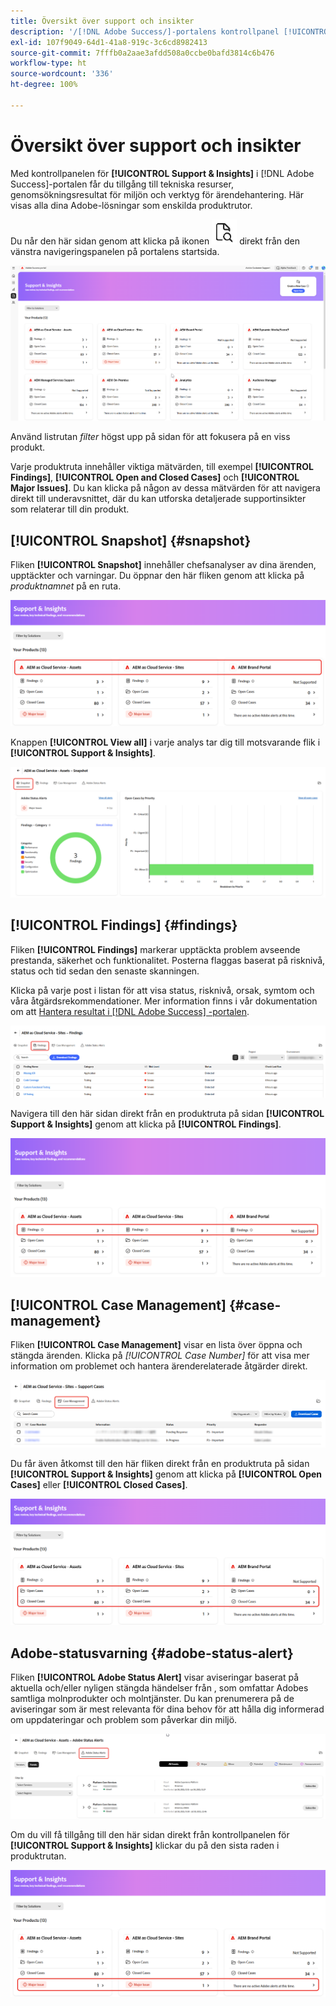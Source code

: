 ```yaml
---
title: Översikt över support och insikter
description: '/[!DNL Adobe Success/]-portalens kontrollpanel [!UICONTROL Support & Insights] ger tillgång till tekniska resurser, genomsökningsresultat för miljön och verktyg för ärendehantering. '
exl-id: 107f9049-64d1-41a8-919c-3c6cd8982413
source-git-commit: 7fffb0a2aae3afdd508a0ccbe0bafd3814c6b476
workflow-type: ht
source-wordcount: '336'
ht-degree: 100%

---
```


# Översikt över support och insikter

Med kontrollpanelen för **[!UICONTROL Support & Insights]** i [!DNL Adobe Success]-portalen får du tillgång till tekniska resurser, genomsökningsresultat för miljön och verktyg för ärendehantering. Här visas alla dina Adobe-lösningar som enskilda produktrutor.

Du når den här sidan genom att klicka på ikonen ![support-and-insights-icon](/help/adobe-success-portal/assets/support-and-insight-icon.png) direkt från den vänstra navigeringspanelen på portalens startsida.

![support-and-insights-landing-page](/help/adobe-success-portal/assets/support-and-insights-landing-page.png)

Använd listrutan *filter* högst upp på sidan för att fokusera på en viss produkt.

Varje produktruta innehåller viktiga mätvärden, till exempel **[!UICONTROL Findings]**, **[!UICONTROL Open and Closed Cases]** och **[!UICONTROL Major Issues]**. Du kan klicka på någon av dessa mätvärden för att navigera direkt till underavsnittet, där du kan utforska detaljerade supportinsikter som relaterar till din produkt.

## [!UICONTROL Snapshot] {#snapshot}

Fliken **[!UICONTROL Snapshot]** innehåller chefsanalyser av dina ärenden, upptäckter och varningar. Du öppnar den här fliken genom att klicka på *produktnamnet* på en ruta.

![snapshot-from-support-and-insights-card](/help/adobe-success-portal/assets/snapshot-from-support-insights-card.png)

Knappen **[!UICONTROL View all]** i varje analys tar dig till motsvarande flik i **[!UICONTROL Support & Insights]**.

![snapshot-tab](/help/adobe-success-portal/assets/snapshot-tab-support-and-insights.png)

## [!UICONTROL Findings] {#findings}

Fliken **[!UICONTROL Findings]** markerar upptäckta problem avseende prestanda, säkerhet och funktionalitet. Posterna flaggas baserat på risknivå, status och tid sedan den senaste skanningen.

Klicka på varje post i listan för att visa status, risknivå, orsak, symtom och våra åtgärdsrekommendationer. Mer information finns i vår dokumentation om att [Hantera resultat i  [!DNL Adobe Success] -portalen](/help/adobe-success-portal/technical-persona/support-and-insights/manage-findings-adobe-success-portal.md).

![findings-tab](/help/adobe-success-portal/assets/findings-tab-support-and-insights.png)

Navigera till den här sidan direkt från en produktruta på sidan **[!UICONTROL Support & Insights]** genom att klicka på **[!UICONTROL Findings]**.

![findings-from-support-and-insights-card](/help/adobe-success-portal/assets/findings-from-support-and-insights-card.png)

## [!UICONTROL Case Management] {#case-management}

Fliken **[!UICONTROL Case Management]** visar en lista över öppna och stängda ärenden. Klicka på *[!UICONTROL Case Number]* för att visa mer information om problemet och hantera ärenderelaterade åtgärder direkt.

![case-management-tab](/help/adobe-success-portal/assets/case-management-tab-support-and-insights.png)

Du får även åtkomst till den här fliken direkt från en produktruta på sidan **[!UICONTROL Support & Insights]** genom att klicka på **[!UICONTROL Open Cases]** eller **[!UICONTROL Closed Cases]**.

![case-management-from-support-and-insights-card](/help/adobe-success-portal/assets/case-management-from-support-insights-card.png)

## Adobe-statusvarning {#adobe-status-alert}

Fliken **[!UICONTROL Adobe Status Alert]** visar aviseringar baserat på aktuella och/eller nyligen stängda händelser från , som omfattar Adobes samtliga molnprodukter och molntjänster. Du kan prenumerera på de aviseringar som är mest relevanta för dina behov för att hålla dig informerad om uppdateringar och problem som påverkar din miljö.

![adobe-status-alert-tab](/help/adobe-success-portal/assets/status-alert-tab-support-and-insights.png)

Om du vill få tillgång till den här sidan direkt från kontrollpanelen för **[!UICONTROL Support & Insights]** klickar du på den sista raden i produktrutan.

![adobe-status-alert-support-and-insights-card](/help/adobe-success-portal/assets/status-alerts-from-support-insights-card.png)
